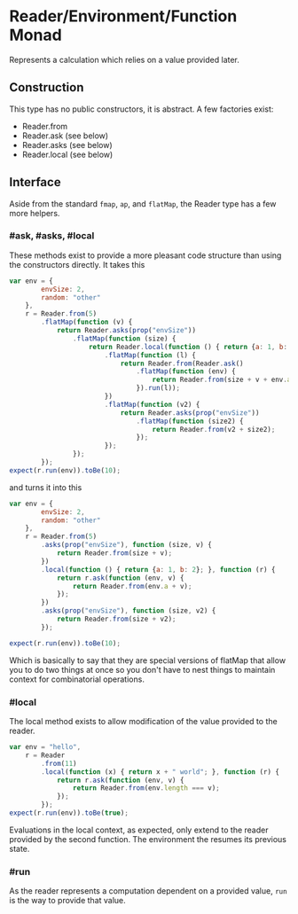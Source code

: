 # Reader/Environment/Function Monad
Represents a calculation which relies on a value provided later.

## Construction
This type has no public constructors, it is abstract.  A few factories exist:

* Reader.from
* Reader.ask (see below)
* Reader.asks (see below)
* Reader.local (see below)

## Interface
Aside from the standard ```fmap```, ```ap```, and ```flatMap```, the Reader type has a few more helpers.

### #ask, #asks, #local
These methods exist to provide a more pleasant code structure than using the constructors directly.  It takes this

```javascript
var env = {
        envSize: 2,
        random: "other"
    },
    r = Reader.from(5)
        .flatMap(function (v) {
            return Reader.asks(prop("envSize"))
                .flatMap(function (size) {
                    return Reader.local(function () { return {a: 1, b: 2}; })
                        .flatMap(function (l) {
                            return Reader.from(Reader.ask()
                                .flatMap(function (env) {
                                    return Reader.from(size + v + env.a);
                                }).run(l));
                        })
                        .flatMap(function (v2) {
                            return Reader.asks(prop("envSize"))
                                .flatMap(function (size2) {
                                    return Reader.from(v2 + size2);
                                });
                        });
                });
        });
expect(r.run(env)).toBe(10);
```

and turns it into this

```javascript
var env = {
        envSize: 2,
        random: "other"
    },
    r = Reader.from(5)
        .asks(prop("envSize"), function (size, v) {
            return Reader.from(size + v);
        })
        .local(function () { return {a: 1, b: 2}; }, function (r) {
            return r.ask(function (env, v) {
                return Reader.from(env.a + v);
            });
        })
        .asks(prop("envSize"), function (size, v2) {
            return Reader.from(size + v2);
        });

expect(r.run(env)).toBe(10);
```

Which is basically to say that they are special versions of flatMap that allow you to do two things at once so you don't have to nest things to maintain context for combinatorial operations.

### #local
The local method exists to allow modification of the value provided to the reader.

```javascript
var env = "hello",
    r = Reader
        .from(11)
        .local(function (x) { return x + " world"; }, function (r) {
            return r.ask(function (env, v) {
                return Reader.from(env.length === v);
            });
        });
expect(r.run(env)).toBe(true);
```

Evaluations in the local context, as expected, only extend to the reader provided by the second function.  The
environment the resumes its previous state.

### #run
As the reader represents a computation dependent on a provided value, ```run``` is the way to provide that value.